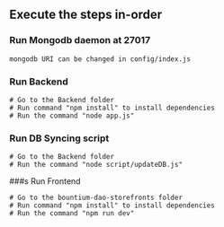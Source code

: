 ## Execute the steps in-order

### Run Mongodb daemon at 27017
```
mongodb URI can be changed in config/index.js
```

### Run Backend
```
# Go to the Backend folder
# Run command "npm install" to install dependencies
# Run the command "node app.js"
```

### Run DB Syncing script
```
# Go to the Backend folder
# Run the command "node script/updateDB.js"
```

###s Run Frontend

```
# Go to the bountium-dao-storefronts folder
# Run command "npm install" to install dependencies
# Run the command "npm run dev"
```